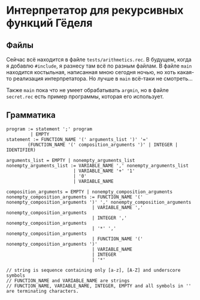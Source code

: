# Интерпретатор для рекурсивных функций Гёделя

## Файлы
Сейчас всё находится в файле `tests/arithmetics.rec`. В будущем, когда я добавлю `#include`, я разнесу
там всё по разным файлам.
В файле `main` находится костыльная, написанная мною сегодня ночью, но хоть какая-то
реализация интерпретатора.
Но лучше в `main` всё-таки не смотреть...

Также `main` пока что не умеет обрабатывать `argmin`, но в файле `secret.rec` есть пример программы,
которая его использует.

## Грамматика
```
program := statement ';' program
         | EMPTY
statement := FUNCTION_NAME '(' arguments_list ')' '=' 
        (FUNCTION_NAME '(' composition_arguments ')' | INTEGER | IDENTIFIER)

arguments_list = EMPTY | nonempty_arguments_list
nonempty_arguments_list := VARIABLE_NAME ',' nonempty_arguments_list
                         | VARIABLE_NAME '+' '1'
                         | '0'
                         | VARIABLE_NAME
                
composition_arguments = EMPTY | nonempty_composition_arguments
nonempty_composition_arguments := FUNCTION_NAME '(' nonempty_composition_arguments ')' ',' nonempty_composition_arguments
                                | VARIABLE_NAME ',' nonempty_composition_arguments
                                | INTEGER ',' nonempty_composition_arguments
                                | '*' ',' nonempty_composition_arguments
                                | FUNCTION_NAME '(' nonempty_composition_arguments ')'
                                | VARIABLE_NAME
                                | INTEGER
                                | '*'
                       
// string is sequence containing only [a-z], [A-Z] and underscore symbols
// FUNCTION_NAME and VARIABLE_NAME are strings
// FUNCTION_NAME, VARIABLE_NAME, INTEGER, EMPTY and all symbols in '' are terminating characters.
```
